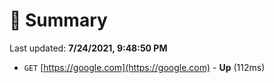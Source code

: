 # 📖 Summary
Last updated: **7/24/2021, 9:48:50 PM**

- `GET` [https://google.com](https://google.com) - **Up** (112ms)
